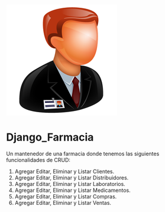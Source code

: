 ![Image of Yaktocat](https://github.com/cluco91/JAVA_ModuloEmpleados/blob/master/Empleados.png)

# Django_Farmacia

Un mantenedor de una farmacia donde tenemos las siguientes funcionalidades de CRUD:

1. Agregar Editar, Eliminar y Listar Clientes.
2. Agregar Editar, Eliminar y Listar Distribuidores.
3. Agregar Editar, Eliminar y Listar Laboratorios.
4. Agregar Editar, Eliminar y Listar Medicamentos.
5. Agregar Editar, Eliminar y Listar Compras.
6. Agregar Editar, Eliminar y Listar Ventas.
